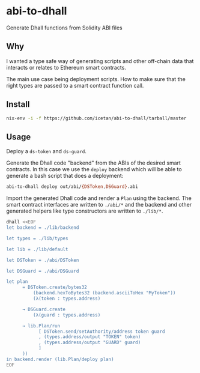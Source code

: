# abi-to-dhall

Generate Dhall functions from Solidity ABI files

## Why

I wanted a type safe way of generating scripts and other off-chain data that
interacts or relates to Ethereum smart contracts.

The main use case being deployment scripts. How to make sure that the right
types are passed to a smart contract function call.

## Install

```sh
nix-env -i -f https://github.com/icetan/abi-to-dhall/tarball/master
```

## Usage

Deploy a `ds-token` and `ds-guard`.

Generate the Dhall code "backend" from the ABIs of the desired smart contracts.
In this case we use the `deploy` backend which will be able to generate a bash
script that does a deployment:

```sh
abi-to-dhall deploy out/abi/{DSToken,DSGuard}.abi
```

Import the generated Dhall code and render a `Plan` using the backend. The smart
contract interfaces are written to `./abi/*` and the backend and other generated
helpers like type constructors are written to `./lib/*`.

```sh
dhall <<EOF
let backend = ./lib/backend

let types = ./lib/types

let lib = ./lib/default

let DSToken = ./abi/DSToken

let DSGuard = ./abi/DSGuard

let plan
      = DSToken.create/bytes32
          (backend.hexToBytes32 (backend.asciiToHex "MyToken"))
          (λ(token : types.address)

      → DSGuard.create
          (λ(guard : types.address)

      → lib.Plan/run
            [ DSToken.send/setAuthority/address token guard
            , (types.address/output "TOKEN" token)
            , (types.address/output "GUARD" guard)
            ]
      ))
in backend.render (lib.Plan/deploy plan)
EOF
```

